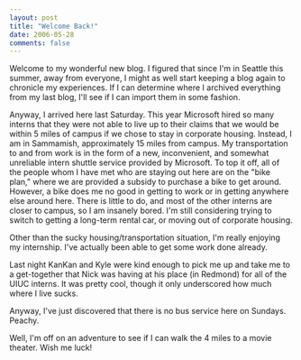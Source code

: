 ```yaml
---
layout: post
title: "Welcome Back!"
date: 2006-05-28
comments: false
---
```

Welcome to my wonderful new blog. I figured that since I'm in Seattle this
summer, away from everyone, I might as well start keeping a blog again to
chronicle my experiences. If I can determine where I archived everything from
my last blog, I'll see if I can import them in some fashion.




Anyway, I arrived here last Saturday. This year Microsoft hired so many
interns that they were not able to live up to their claims that we would be
within 5 miles of campus if we chose to stay in corporate housing. Instead, I
am in Sammamish, approximately 15 miles from campus. My transportation to and
from work is in the form of a new, inconvenient, and somewhat unreliable
intern shuttle service provided by Microsoft. To top it off, all of the people
whom I have met who are staying out here are on the "bike plan," where we are
provided a subsidy to purchase a bike to get around. However, a bike does me
no good in getting to work or in getting anywhere else around here. There is
little to do, and most of the other interns are closer to campus, so I am
insanely bored. I'm still considering trying to switch to getting a long-term
rental car, or moving out of corporate housing.




Other than the sucky housing/transportation situation, I'm really enjoying my
internship. I've actually been able to get some work done already.




Last night KanKan and Kyle were kind enough to pick me up and take me to a
get-together that Nick was having at his place (in Redmond) for all of the
UIUC interns. It was pretty cool, though it only underscored how much where I
live sucks.




Anyway, I've just discovered that there is no bus service here on Sundays.
Peachy.




Well, I'm off on an adventure to see if I can walk the 4 miles to a movie
theater. Wish me luck!

